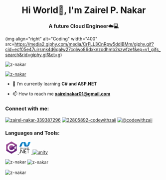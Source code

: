 <h1 align="center">Hi World👋, I'm Zairel P. Nakar</h1>
<h3 align="center">A future Cloud Engineer☁️💻</h3>


(img align="right" alt="Coding" width="400" src=https://media2.giphy.com/media/CrFLL3CnRpw5ddlBMm/giphy.gif?cid=ecf05e47uirsmk4d6qalw27cqlwo86dxknzodhmb2szwfzef&ep=v1_gifs_search&rid=giphy.gif&ct=g)



<p align="left"> <img src="https://komarev.com/ghpvc/?username=z-nakar&label=Profile%20views&color=0e75b6&style=flat" alt="z-nakar" /> </p>

<p align="left"> <a href="https://github.com/ryo-ma/github-profile-trophy"><img src="https://github-profile-trophy.vercel.app/?username=z-nakar" alt="z-nakar" /></a> </p>

- 🌱 I’m currently learning **C# and ASP.NET**

- 📫 How to reach me **xairelnakar01@gmail.com**

<h3 align="left">Connect with me:</h3>
<p align="left">
<a href="https://linkedin.com/in/zairel-nakar-339387296" target="blank"><img align="center" src="https://raw.githubusercontent.com/rahuldkjain/github-profile-readme-generator/master/src/images/icons/Social/linked-in-alt.svg" alt="zairel-nakar-339387296" height="30" width="40" /></a>
<a href="https://stackoverflow.com/users/22805892-codewithzaii" target="blank"><img align="center" src="https://raw.githubusercontent.com/rahuldkjain/github-profile-readme-generator/master/src/images/icons/Social/stack-overflow.svg" alt="22805892-codewithzaii" height="30" width="40" /></a>
<a href="https://fb.com/@codewithzaii" target="blank"><img align="center" src="https://raw.githubusercontent.com/rahuldkjain/github-profile-readme-generator/master/src/images/icons/Social/facebook.svg" alt="@codewithzaii" height="30" width="40" /></a>
</p>

<h3 align="left">Languages and Tools:</h3>
<p align="left"> <a href="https://www.w3schools.com/cs/" target="_blank" rel="noreferrer"> <img src="https://raw.githubusercontent.com/devicons/devicon/master/icons/csharp/csharp-original.svg" alt="csharp" width="40" height="40"/> </a> <a href="https://dotnet.microsoft.com/" target="_blank" rel="noreferrer"> <img src="https://raw.githubusercontent.com/devicons/devicon/master/icons/dot-net/dot-net-original-wordmark.svg" alt="dotnet" width="40" height="40"/> </a> <a href="https://unity.com/" target="_blank" rel="noreferrer"> <img src="https://www.vectorlogo.zone/logos/unity3d/unity3d-icon.svg" alt="unity" width="40" height="40"/> </a> </p>

<p><img align="left" src="https://github-readme-stats.vercel.app/api/top-langs?username=z-nakar&show_icons=true&locale=en&layout=compact" alt="z-nakar" /></p>

<p>&nbsp;<img align="center" src="https://github-readme-stats.vercel.app/api?username=z-nakar&show_icons=true&locale=en" alt="z-nakar" /></p>

<p><img align="center" src="https://github-readme-streak-stats.herokuapp.com/?user=z-nakar&" alt="z-nakar" /></p>


